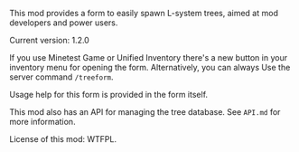 This mod provides a form to easily spawn L-system trees, aimed at mod developers
and power users.

Current version: 1.2.0

If you use Minetest Game or Unified Inventory there's a new button in your
inventory menu for opening the form. Alternatively, you can always Use the
server command `/treeform`.

Usage help for this form is provided in the form itself.

This mod also has an API for managing the tree database. See `API.md` for more
information.

License of this mod: WTFPL.
